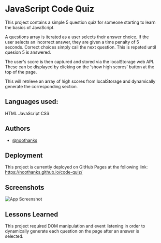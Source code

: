 
# JavaScript Code Quiz

This project contains a simple 5 question quiz for someone starting to learn the basics of JavaScript.

A questions array is iterated as a user selects their answer choice. If the user selects an incorrect answer, they are given a time penalty of 5 seconds. Correct choices simply call the next question. This is repeted until quesion 5 is answered.

The user's score is then captured and stored via the localStorage web API. These can be displayed by clicking on the 'show high scores' button at the top of the page.

This will retrieve an array of high scores from localStorage and dynamically generate the corresponding section.

Languages used:
-
HTML
JavaScript
CSS


## Authors

- [@noothanks](https://www.github.com/noothanks)


## Deployment

This project is currently deployed on GitHub Pages at the following link:
https://noothanks.github.io/code-quiz/

## Screenshots

![App Screenshot](./assets/screenshot/screenshot.jpg)

## Lessons Learned

This project required DOM manipulation and event listening in order to dynamically generate each question on the page after an answer is selected.